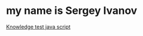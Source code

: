 # my name is Sergey Ivanov
[Knowledge test java script](https://ivanov2014.github.io/projects/project_test_js/ "Тест на знание js")
